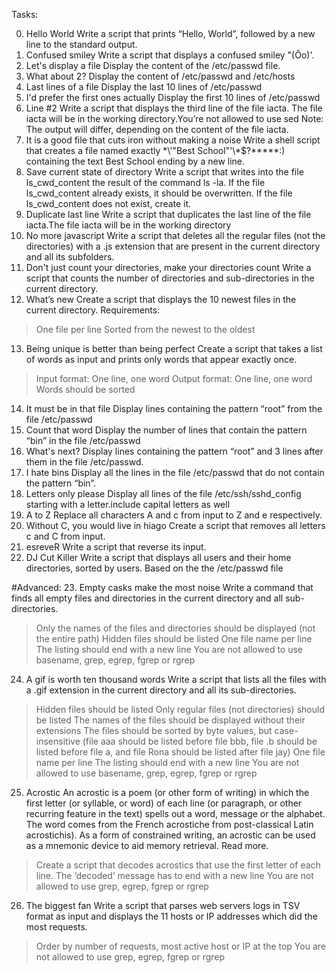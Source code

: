 Tasks:

0. Hello World
Write a script that prints “Hello, World”, followed by a new line to the standard output.
1. Confused smiley
Write a script that displays a confused smiley "(Ôo)'.
2. Let's display a file
Display the content of the /etc/passwd file.
3. What about 2?
Display the content of /etc/passwd and /etc/hosts
4. Last lines of a file
Display the last 10 lines of /etc/passwd
5. I'd prefer the first ones actually
Display the first 10 lines of /etc/passwd
6. Line #2
Write a script that displays the third line of the file iacta. The file iacta will be in the working directory.You’re not allowed to use sed
Note: The output will differ, depending on the content of the file iacta.
7. It is a good file that cuts iron without making a noise
Write a shell script that creates a file named exactly \*\\'"Best School"\'\\*$\?\*\*\*\*\*:) containing the text Best School ending by a new line.
8. Save current state of directory
Write a script that writes into the file ls_cwd_content the result of the command ls -la. If the file ls_cwd_content already exists, it should be overwritten. If the file ls_cwd_content does not exist, create it.
9. Duplicate last line
Write a script that duplicates the last line of the file iacta.The file iacta will be in the working directory
10. No more javascript
Write a script that deletes all the regular files (not the directories) with a .js extension that are present in the current directory and all its subfolders.
11. Don't just count your directories, make your directories count
Write a script that counts the number of directories and sub-directories in the current directory.
12. What’s new
Create a script that displays the 10 newest files in the current directory.
Requirements:
 > One file per line
 > Sorted from the newest to the oldest
13. Being unique is better than being perfect
Create a script that takes a list of words as input and prints only words that appear exactly once.
 > Input format: One line, one word
 > Output format: One line, one word
 > Words should be sorted
14. It must be in that file
Display lines containing the pattern “root” from the file /etc/passwd
15. Count that word
Display the number of lines that contain the pattern “bin” in the file /etc/passwd
16. What's next?
Display lines containing the pattern “root” and 3 lines after them in the file /etc/passwd.
17. I hate bins
Display all the lines in the file /etc/passwd that do not contain the pattern “bin”.
18. Letters only please
Display all lines of the file /etc/ssh/sshd_config starting with a letter.include capital letters as well
19. A to Z
Replace all characters A and c from input to Z and e respectively.
20. Without C, you would live in hiago
Create a script that removes all letters c and C from input.
21. esreveR
Write a script that reverse its input.
22. DJ Cut Killer
Write a script that displays all users and their home directories, sorted by users. Based on the the /etc/passwd file

#Advanced:
23. Empty casks make the most noise
Write a command that finds all empty files and directories in the current directory and all sub-directories.
  > Only the names of the files and directories should be displayed (not the entire path)
  > Hidden files should be listed
  > One file name per line
  > The listing should end with a new line
  > You are not allowed to use basename, grep, egrep, fgrep or rgrep
24. A gif is worth ten thousand words
Write a script that lists all the files with a .gif extension in the current directory and all its sub-directories.
  > Hidden files should be listed
  > Only regular files (not directories) should be listed
  > The names of the files should be displayed without their extensions
  > The files should be sorted by byte values, but case-insensitive (file aaa should be listed before file bbb, file .b should be listed before file a, and file Rona should be listed after file jay)
  > One file name per line
  > The listing should end with a new line
  > You are not allowed to use basename, grep, egrep, fgrep or rgrep
25. Acrostic
An acrostic is a poem (or other form of writing) in which the first letter (or syllable, or word) of each line (or paragraph, or other recurring feature in the text) spells out a word, message or the alphabet. The word comes from the French acrostiche from post-classical Latin acrostichis). As a form of constrained writing, an acrostic can be used as a mnemonic device to aid memory retrieval. Read more.
  > Create a script that decodes acrostics that use the first letter of each line.
  > The ‘decoded’ message has to end with a new line
  > You are not allowed to use grep, egrep, fgrep or rgrep
26. The biggest fan
Write a script that parses web servers logs in TSV format as input and displays the 11 hosts or IP addresses which did the most requests.
  > Order by number of requests, most active host or IP at the top
  > You are not allowed to use grep, egrep, fgrep or rgrep
